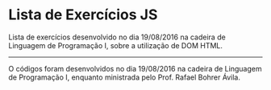 # Lista de Exercícios JS

Lista de exercícios desenvolvido no dia 19/08/2016 na cadeira de Linguagem de Programação I, sobre a utilização de DOM HTML.

---

O códigos foram desenvolvidos no dia 19/08/2016 na cadeira de Linguagem de Programação I, enquanto ministrada pelo Prof. Rafael Bohrer Ávila.
